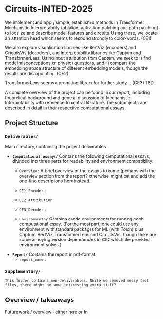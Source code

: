 # Circuits-INTED-2025

We implement and apply simple, established methods in Transformer Mechanistic Interpretability (ablation, activation patching and path patching) to localize and describe model features and circuits. Using these, we locate an attention head which seems to respond strongly to color-words. (CE1)

We also explore visualisation libraries like BertViz (encoders) and CricuitsVis (decoders), and interpretability libraries like Captum and TransformerLens. Using input attribution from Captum, we seek to i) find model misconceptions on physics questions, and ii) compare the embedding space structure of different embedding models, though the results are disappointing. (CE2)

TransformerLens seems a promising library for further study…. (CE3) TBD

A complete overview of the project can be found in our report, including theoretical background and general discussion of Mechanistic Interpretability with reference to central literature. The subprojects are described in detail in their respective computational essays. 

## Project Structure

### `Deliverables/`
Main directory, containing the project deliverables
    
- **`Computational essays/`**
    Contains the following computational essays, divinded into three parts for readability and environment compatibility.
    - `Overview` : A brief overview of the essays to come (perhaps with the overview section from the report? otherwise, might cut and add the one-line-descriptions here instead.)
    - `CE1_Encoder` : 
    - `CE2_Attribution` : 
    - `CE3_Decoder` : 
    
    - `Environments/`
        Contains conda environments for running each computational essay. (For the most part, one could use any environment with standard packages for ML (with Torch) plus Captum, BertViz, TransformerLens and CircuitsVis, though there are some annoying version dependencies in CE2 which the provided environment solves.)
- **`Report/`**
    Contains the report in pdf-format.
    - `report_name` :

### `Supplementary/`
    This folder contains non-deliverables. While we removed messy test files, there might be some interesting extra stuff?


## Overview / takeaways

Future work / overview - either here or in 